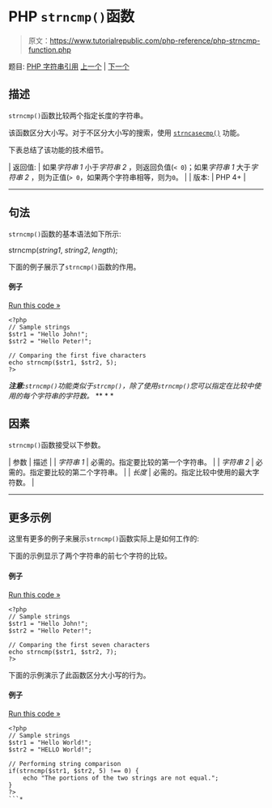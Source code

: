 # PHP `strncmp()`函数

> 原文：<https://www.tutorialrepublic.com/php-reference/php-strncmp-function.php>

题目: [PHP 字符串引用](php-string-functions.php) [上一个](php-strncasecmp-function.php) | [下一个](php-strpbrk-function.php)

## 描述

`strncmp()`函数比较两个指定长度的字符串。

该函数区分大小写。对于不区分大小写的搜索，使用 [`strncasecmp()`](php-strncasecmp-function.php) 功能。

下表总结了该功能的技术细节。

| 返回值: | 如果*字符串 1* 小于*字符串 2* ，则返回负值(`< 0`)；如果*字符串 1* 大于*字符串 2* ，则为正值(`> 0`，如果两个字符串相等，则为`0`。 |
| 版本: | PHP 4+ |

* * *

## 句法

`strncmp()`函数的基本语法如下所示:

strncmp(*string1*, *string2*, *length*);

下面的例子展示了`strncmp()`函数的作用。

#### 例子

[Run this code »](../codelab.php?topic=php&file=compare-specified-number-of-characters-of-two-strings "Run this code to view the output")

```
<?php
// Sample strings
$str1 = "Hello John!";
$str2 = "Hello Peter!";

// Comparing the first five characters
echo strncmp($str1, $str2, 5);
?>
```

 ***注意:**`strncmp()`功能类似于`strcmp()`，除了使用`strncmp()`您可以指定在比较中使用的每个字符串的字符数。*  ** * *

## 因素

`strncmp()`函数接受以下参数。

| 参数 | 描述 |
| *字符串 1* | 必需的。指定要比较的第一个字符串。 |
| *字符串 2* | 必需的。指定要比较的第二个字符串。 |
| *长度* | 必需的。指定比较中使用的最大字符数。 |

* * *

## 更多示例

这里有更多的例子来展示`strncmp()`函数实际上是如何工作的:

下面的示例显示了两个字符串的前七个字符的比较。

#### 例子

[Run this code »](../codelab.php?topic=php&file=compare-the-first-n-characters-of-two-strings "Run this code to view the output")

```
<?php
// Sample strings
$str1 = "Hello John!";
$str2 = "Hello Peter!";

// Comparing the first seven characters
echo strncmp($str1, $str2, 7);
?>
```

下面的示例演示了此函数区分大小写的行为。

#### 例子

[Run this code »](../codelab.php?topic=php&file=case-sensitivity-in-strncmp "Run this code to view the output")

```
<?php
// Sample strings
$str1 = "Hello World!";
$str2 = "HELLO World!";

// Performing string comparison
if(strncmp($str1, $str2, 5) !== 0) {
    echo "The portions of the two strings are not equal.";
}
?>
```*